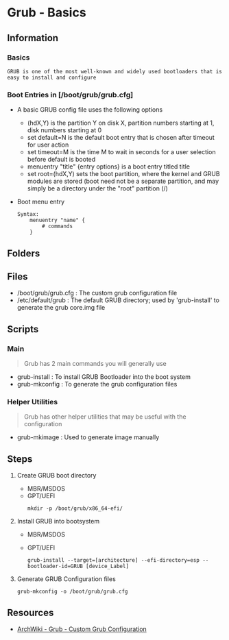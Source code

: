 # Grub - Basics

## Information
### Basics
```
GRUB is one of the most well-known and widely used bootloaders that is easy to install and configure
```

### Boot Entries in [/boot/grub/grub.cfg]

- A basic GRUB config file uses the following options
	* (hdX,Y) is the partition Y on disk X, partition numbers starting at 1, disk numbers starting at 0
	* set default=N is the default boot entry that is chosen after timeout for user action
	* set timeout=M is the time M to wait in seconds for a user selection before default is booted
	* menuentry "title" {entry options} is a boot entry titled title
	* set root=(hdX,Y) sets the boot partition, where the kernel and GRUB modules are stored (boot need not be a separate partition, and may simply be a directory under the "root" partition (/)

- Boot menu entry
	```
	Syntax:
		menuentry "name" {
			# commands
		}
	```

## Folders

## Files
+ /boot/grub/grub.cfg : The custom grub configuration file
+ /etc/default/grub : The default GRUB directory; used by 'grub-install' to generate the grub core.img file

## Scripts
### Main
> Grub has 2 main commands you will generally use
+ grub-install : To install GRUB Bootloader into the boot system
+ grub-mkconfig : To generate the grub configuration files

### Helper Utilities
> Grub has other helper utilities that may be useful with the configuration
+ grub-mkimage : Used to generate image manually 


## Steps
1. Create GRUB boot directory
    - MBR/MSDOS
    - GPT/UEFI
        ```console
        mkdir -p /boot/grub/x86_64-efi/
        ```

2. Install GRUB into bootsystem
    - MBR/MSDOS

    - GPT/UEFI
        ```console
        grub-install --target=[architecture] --efi-directory=esp --bootloader-id=GRUB [device_Label]
        ```

3. Generate GRUB Configuration files
    ```console
    grub-mkconfig -o /boot/grub/grub.cfg
    ```

## Resources
+ [ArchWiki - Grub - Custom Grub Configuration](https://wiki.archlinux.org/title/GRUB#Custom_grub.cfg)
